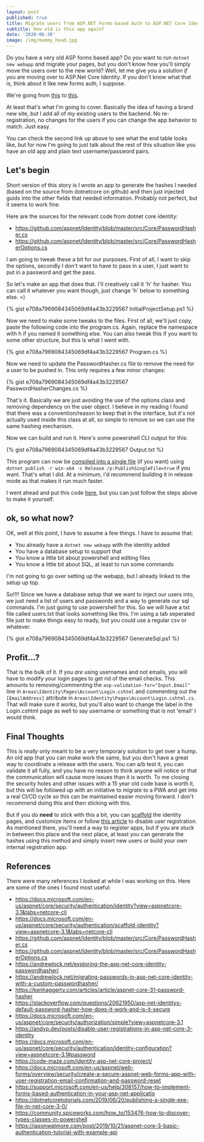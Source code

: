 ```yaml
---
layout: post
published: true
title: Migrate users from ASP.NET Forms-based Auth to ASP.NET Core Identity
subtitle: How old is this app again?
date: '2020-06-30'
image: /img/mummy_head.jpg
---
```

Do you have a very old ASP forms based app? Do you want to run `dotnet new webapp` and migrate your pages, but you don't know how you'll simply move the users over to the new world? Well, let me give you a solution *if* you are moving over to ASP.Net Core Identity. If you don't know what that is, think about it like new forms auth, I suppose.

We're going from [this](https://support.microsoft.com/en-us/help/308157/how-to-implement-forms-based-authentication-in-your-asp-net-applicatio) to [this](https://docs.microsoft.com/en-us/aspnet/core/security/authentication/identity?view=aspnetcore-3.1&tabs=netcore-cli).

At least that's what I'm going to cover. Basically the idea of having a brand new site, but I add all of my existing users to the backend. No re-registration, no changes for the users if you can change the app behavior to match. Just easy.

You can check the second link up above to see what the end table looks like, but for now I'm going to just talk about the rest of this situation like you have an old app and plain text username/password pairs.

## Let's begin

Short version of this story is I wrote an app to generate the hashes I needed (based on the source from dotnetcore on github) and then just injected guids into the other fields that needed information. Probably not perfect, but it seems to work fine.

Here are the sources for the relevant code from dotnet core identity:
- https://github.com/aspnet/Identity/blob/master/src/Core/PasswordHasher.cs
- https://github.com/aspnet/Identity/blob/master/src/Core/PasswordHasherOptions.cs

I am going to tweak these a bit for our purposes. First of all, I want to skip the options, secondly I don't want to have to pass in a user, I just want to put in a password and get the pass.

So let's make an app that does that. I'll creatively call it 'h' for hasher. You can call it whatever you want though, just change 'h' below to something else. =)

{% gist e708a7969084345069df4a43b3229567 InitialProjectSetup.ps1 %}

Now we need to make some tweaks to the files. First of all, we'll just copy, paste the following code into the program.cs. Again, replace the namespace with h if you named it something else. You can also tweak this if you want to some other structure, but this is what I went with.

{% gist e708a7969084345069df4a43b3229567 Program.cs %}

Now we need to update the PasswordHasher.cs file to remove the need for a user to be pushed in. This only requires a few minor changes:

{% gist e708a7969084345069df4a43b3229567 PasswordHasherChanges.cs %}

That's it. Basically we are just avoiding the use of the options class and removing dependency on the user object. I believe in my reading I found that there was a convention/reason to keep that in the interface, but it's not actually used inside this class at all, so simple to remove so we can use the same hashing mechanism.

Now we can build and run it. Here's some powershell CLI output for this:

{% gist e708a7969084345069df4a43b3229567 Output.txt %}

This program can now be [compiled into a single file](https://dotnetcoretutorials.com/2019/06/20/publishing-a-single-exe-file-in-net-core-3-0/) (if you want) using `dotnet publish -r win-x64 -c Release /p:PublishSingleFile=true` if you want. That's what I did. At a minimum, i'd recommend building it in release mode as that makes it run much faster.

I went ahead and put this code [here](https://github.com/royashbrook/CLI-PasswordHasher), but you can just follow the steps above to make it yourself.

## ok, so what now?

OK, well at this point, I have to assume a few things. I have to assume that:
- You already have a `dotnet new webapp` with the identity added
- You have a database setup to support that
- You know a little bit about powershell and editing files
- You know a little bit about SQL, at least to run some commands

I'm not going to go over setting up the webapp, but I already linked to the setup up top.

So!!!! Since we have a database setup that we want to inject our users into, we just need a list of users and passwords and a way to generate our sql commands. I'm just going to use powershell for this. So we will have a txt file called users.txt that looks something like this. I'm using a tab seperated file just to make things easy to ready, but you could use a regular csv or whatever.

 
{% gist e708a7969084345069df4a43b3229567 GenerateSql.ps1 %}


## Profit...?

That is the bulk of it. If you *are* using usernames and not emails, you will have to modify your login pages to get rid of the email checks. This amounts to removing/commenting the `asp-validation-for="Input.Email"` line in `Areas\Identity\Pages\Account\Login.cshtml` and commenting out the `[EmailAddress]` attribute in `Areas\Identity\Pages\Account\Login.cshtml.cs`. That will make sure it works, but you'll also want to change the label in the Login.cshtml page as well to say username or something that is not 'email' I would think.


## Final Thoughts

This is *really* only meant to be a very temporary solution to get over a hump. An old app that you can make work the same, but you don't have a great way to coordinate a release with the users. You can a/b test it, you can validate it all fully, and you have no reason to think anyone will notice or that the communication will cause more issues than it is worth. To me closing the security holes and other issues with a 15 year old code base is worth it, but this will be followed up with an initiative to migrate to a PWA and get into a real CI/CD cycle so this can be maintained easier moving forward. I don't recommend doing this and then sticking with this.

But if you do **need** to stick with this a bit, you can [scaffold](https://docs.microsoft.com/en-us/aspnet/core/security/authentication/scaffold-identity?view=aspnetcore-3.1&tabs=netcore-cli) the identity pages, and customize items or follow [this article](https://andyp.dev/posts/disable-user-registrations-in-asp-net-core-3-identity) to disable user registration. As mentioned there, you'll need a way to register apps, but if you are stuck in between this place and the next place, at least you can generate the hashes using this method and simply insert new users or build your own internal registration app.

## References

There were many references I looked at while I was working on this. Here are some of the ones I found most useful:
- https://docs.microsoft.com/en-us/aspnet/core/security/authentication/identity?view=aspnetcore-3.1&tabs=netcore-cli
- https://docs.microsoft.com/en-us/aspnet/core/security/authentication/scaffold-identity?view=aspnetcore-3.1&tabs=netcore-cli
- https://github.com/aspnet/Identity/blob/master/src/Core/PasswordHasher.cs
- https://github.com/aspnet/Identity/blob/master/src/Core/PasswordHasherOptions.cs
- https://andrewlock.net/exploring-the-asp-net-core-identity-passwordhasher/
- https://andrewlock.net/migrating-passwords-in-asp-net-core-identity-with-a-custom-passwordhasher/
- https://kenhaggerty.com/articles/article/aspnet-core-31-password-hasher
- https://stackoverflow.com/questions/20621950/asp-net-identitys-default-password-hasher-how-does-it-work-and-is-it-secure
- https://docs.microsoft.com/en-us/aspnet/core/security/authorization/simple?view=aspnetcore-3.1
- https://andyp.dev/posts/disable-user-registrations-in-asp-net-core-3-identity
- https://docs.microsoft.com/en-us/aspnet/core/security/authentication/identity-configuration?view=aspnetcore-3.1#password
- https://code-maze.com/identity-asp-net-core-project/
- https://docs.microsoft.com/en-us/aspnet/web-forms/overview/security/create-a-secure-aspnet-web-forms-app-with-user-registration-email-confirmation-and-password-reset
- https://support.microsoft.com/en-us/help/308157/how-to-implement-forms-based-authentication-in-your-asp-net-applicatio
- https://dotnetcoretutorials.com/2019/06/20/publishing-a-single-exe-file-in-net-core-3-0/
- https://community.spiceworks.com/how_to/153476-how-to-discover-types-classes-in-powershell
- https://jasonwatmore.com/post/2019/10/21/aspnet-core-3-basic-authentication-tutorial-with-example-api
